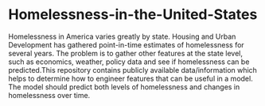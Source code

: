 # Homelessness-in-the-United-States

  Homelessness in America varies greatly by state.  Housing and Urban Development has gathered point-in-time estimates of homelessness for several years.  The problem is to gather other features at the state level, such as economics, weather, policy data and see if homelessness can be predicted.This repository contains publicly available data/information which helps to determine how to engineer features that can be useful in a model.  The model should predict both levels of homelessness and changes in homelessness over time.
